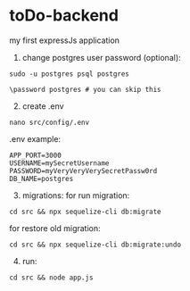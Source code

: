 # toDo-backend
my first expressJs application

1. change postgres user password (optional):
```
sudo -u postgres psql postgres
```
```
\password postgres # you can skip this
```

2. create .env
```
nano src/config/.env
```

.env example:
```
APP_PORT=3000
USERNAME=mySecretUsername
PASSWORD=myVeryVeryVerySecretPassw0rd
DB_NAME=postgres
```

3. migrations:
for run migration:
```
cd src && npx sequelize-cli db:migrate
```
for restore old migration:
```
cd src && npx sequelize-cli db:migrate:undo
```

4. run:
```
cd src && node app.js
```
